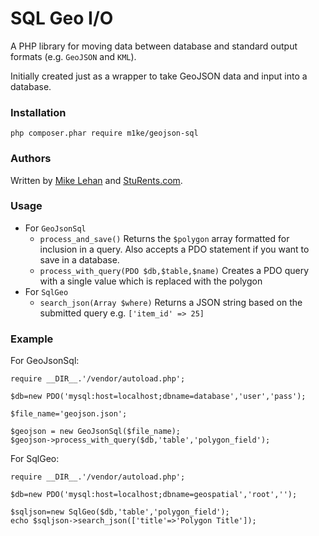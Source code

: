 # SQL Geo I/O

A PHP library for moving data between database and standard output formats (e.g. `GeoJSON` and `KML`).

Initially created just as a wrapper to take GeoJSON data and input into a database.

### Installation

`php composer.phar require m1ke/geojson-sql`

### Authors

Written by [Mike Lehan](http://twitter.com/m1ke) and [StuRents.com](http://sturents.com).

### Usage

* For `GeoJsonSql`
  * `process_and_save()` Returns the `$polygon` array formatted for inclusion in a query. Also accepts a PDO statement if you want to save in a database.
  * `process_with_query(PDO $db,$table,$name)` Creates a PDO query with a single value which is replaced with the polygon
* For `SqlGeo`
  * `search_json(Array $where)` Returns a JSON string based on the submitted query e.g. `['item_id' => 25]`

### Example

For GeoJsonSql:

    require __DIR__.'/vendor/autoload.php';

    $db=new PDO('mysql:host=localhost;dbname=database','user','pass');

    $file_name='geojson.json';

    $geojson = new GeoJsonSql($file_name);
    $geojson->process_with_query($db,'table','polygon_field');

For SqlGeo:

    require __DIR__.'/vendor/autoload.php';

	$db=new PDO('mysql:host=localhost;dbname=geospatial','root','');

	$sqljson=new SqlGeo($db,'table','polygon_field');
	echo $sqljson->search_json(['title'=>'Polygon Title']);
